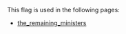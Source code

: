 This flag is used in the following pages:
 - [the_remaining_ministers](../events/the_remaining_ministers.md)
